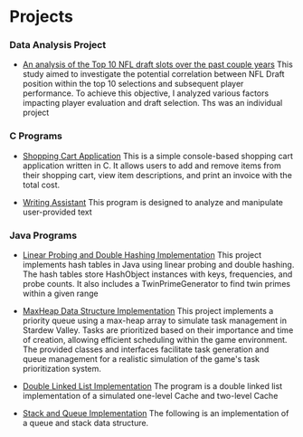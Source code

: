 # Projects
### Data Analysis Project
- [An analysis of the Top 10 NFL draft slots over the past couple years](https://docs.google.com/presentation/d/1tRLaoVIrmgFp3AA8nEjKEp7hcsZ-tujx42oi-JyUCPY/edit?usp=sharing)
  This study aimed to investigate the potential correlation between NFL Draft position within the top 10
  selections and subsequent player performance. To achieve this objective, I analyzed various factors
  impacting player evaluation and draft selection. Ths was an individual project 
  
### C Programs
- [Shopping Cart Application](https://github.com/Brycekratzer/Shopping-Cart-Application)
  This is a simple console-based shopping cart application written in C. It allows users to add and remove
  items from their shopping cart, view item descriptions, and print an invoice with the total cost.
  
- [Writing Assistant](https://github.com/Brycekratzer/Writing-Assistant-C)
  This program is designed to analyze and manipulate user-provided text

### Java Programs
- [Linear Probing and Double Hashing Implementation](https://github.com/Brycekratzer/HashTable-Implementation)
  This project implements hash tables in Java using linear probing and double hashing. The hash tables store HashObject instances with keys, frequencies, and probe counts. It also includes    a TwinPrimeGenerator to find twin primes within a given range
  
- [MaxHeap Data Structure Implementation](https://github.com/Brycekratzer/MaxHeap-Implementation)
  This project implements a priority queue using a max-heap array to simulate task management in Stardew Valley. Tasks are prioritized based on their importance and time of creation,          allowing efficient scheduling within the game environment. The provided classes and interfaces facilitate task generation and queue management for a realistic simulation of the game's       task prioritization system.
  
- [Double Linked List Implementation](https://github.com/Brycekratzer/Double-Linked-List-Implementation)
  The program is a double linked list implementation of a simulated one-level Cache and two-level Cache

- [Stack and Queue Implementation](https://github.com/Brycekratzer/Stack_and_Queue_Implementation)
  The following is an implementation of a queue and stack data structure.
  
      


